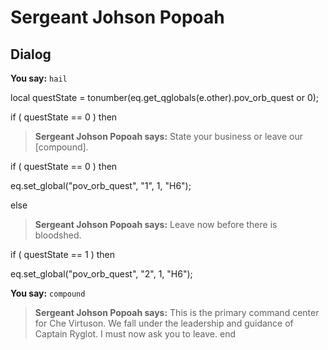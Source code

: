 # Sergeant Johson Popoah


## Dialog



**You say:** `hail`





local questState = tonumber(eq.get_qglobals(e.other).pov_orb_quest or 0);



if ( questState == 0 ) then



>**Sergeant Johson Popoah says:** State your business or leave our [compound].



if ( questState == 0 ) then




eq.set_global("pov_orb_quest", "1", 1, "H6");




else



>**Sergeant Johson Popoah says:** Leave now before there is bloodshed.



if ( questState == 1 ) then




eq.set_global("pov_orb_quest", "2", 1, "H6");







**You say:** `compound`



>**Sergeant Johson Popoah says:** This is the primary command center for Che Virtuson. We fall under the leadership and guidance of Captain Ryglot. I must now ask you to leave.
end
